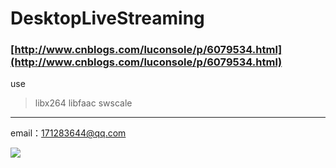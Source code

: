 # DesktopLiveStreaming

### [http://www.cnblogs.com/luconsole/p/6079534.html](http://www.cnblogs.com/luconsole/p/6079534.html)
use 
>libx264 
libfaac 
swscale 

------
email：171283644@qq.com

![](http://images2015.cnblogs.com/blog/524900/201611/524900-20161119010854404-2135512941.jpg)
